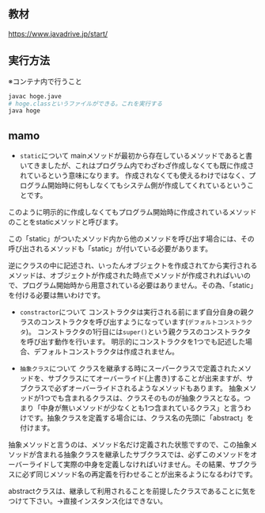 ## 教材
https://www.javadrive.jp/start/

## 実行方法
※コンテナ内で行うこと
```bash
javac hoge.jave
# hoge.classというファイルができる。これを実行する
java hoge
```

## mamo
- `static`について
mainメソッドが最初から存在しているメソッドであると書いてきましたが、これはプログラム内でわざわざ作成しなくても既に作成されているという意味になります。
作成されなくても使えるわけではなく、プログラム開始時に何もしなくてもシステム側が作成してくれているということです。

このように明示的に作成しなくてもプログラム開始時に作成されているメソッドのことをstaticメソッドと呼びます。

この「static」がついたメソッド内から他のメソッドを呼び出す場合には、その呼び出されるメソッドも「static」が付いている必要があります。

逆にクラスの中に記述され、いったんオブジェクトを作成されてから実行されるメソッドは、オブジェクトが作成された時点でメソッドが作成されればいいので、プログラム開始時から用意されている必要はありません。その為、「static」を付ける必要は無いわけです。

- `constractor`について
コンストラクタは実行される前にまず自分自身の親クラスのコンストラクタを呼び出すようになっています(`デフォルトコンストラクタ`)。
コンストラクタの1行目には`super()`という親クラスのコンストラクタを呼び出す動作を行います。
明示的にコンストラクタを1つでも記述した場合、デフォルトコンストラクタは作成されません。

- `抽象クラス`について
クラスを継承する時にスーパークラスで定義されたメソッドを、サブクラスにてオーバーライド(上書き)することが出来ますが、サブクラスで必ずオーバーライドされるようなメソッドもあります。
抽象メソッドが1つでも含まれるクラスは、クラスそのものが抽象クラスとなる。つまり「中身が無いメソッドが少なくとも1つ含まれているクラス」と言うわけです。抽象クラスを定義する場合には、クラス名の先頭に「abstract」を付けます。

抽象メソッドと言うのは、メソッド名だけ定義された状態ですので、この抽象メソッドが含まれる抽象クラスを継承したサブクラスでは、必ずこのメソッドをオーバーライドして実際の中身を定義しなければいけません。その結果、サブクラスに必ず同じメソッド名の再定義を行わせることが出来るようになるわけです。

abstractクラスは、継承して利用されることを前提したクラスであることに気をつけて下さい。→直接インスタンス化はできない。